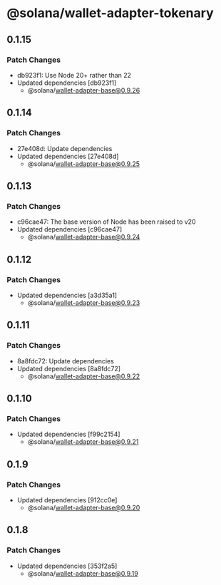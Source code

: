 # @solana/wallet-adapter-tokenary

## 0.1.15

### Patch Changes

- db923f1: Use Node 20+ rather than 22
- Updated dependencies [db923f1]
    - @solana/wallet-adapter-base@0.9.26

## 0.1.14

### Patch Changes

- 27e408d: Update dependencies
- Updated dependencies [27e408d]
    - @solana/wallet-adapter-base@0.9.25

## 0.1.13

### Patch Changes

- c96cae47: The base version of Node has been raised to v20
- Updated dependencies [c96cae47]
    - @solana/wallet-adapter-base@0.9.24

## 0.1.12

### Patch Changes

- Updated dependencies [a3d35a1]
    - @solana/wallet-adapter-base@0.9.23

## 0.1.11

### Patch Changes

- 8a8fdc72: Update dependencies
- Updated dependencies [8a8fdc72]
    - @solana/wallet-adapter-base@0.9.22

## 0.1.10

### Patch Changes

- Updated dependencies [f99c2154]
    - @solana/wallet-adapter-base@0.9.21

## 0.1.9

### Patch Changes

- Updated dependencies [912cc0e]
    - @solana/wallet-adapter-base@0.9.20

## 0.1.8

### Patch Changes

- Updated dependencies [353f2a5]
    - @solana/wallet-adapter-base@0.9.19
